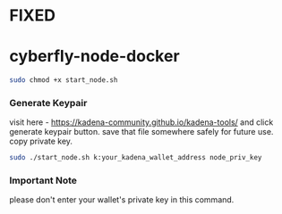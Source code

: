 # FIXED

# cyberfly-node-docker

```bash
sudo chmod +x start_node.sh
```

### Generate Keypair 

visit here - https://kadena-community.github.io/kadena-tools/ and click generate keypair button. save that file somewhere safely for future use.
copy private key.


```bash
sudo ./start_node.sh k:your_kadena_wallet_address node_priv_key
```

### Important Note
please don't enter your wallet's private key in this command.
